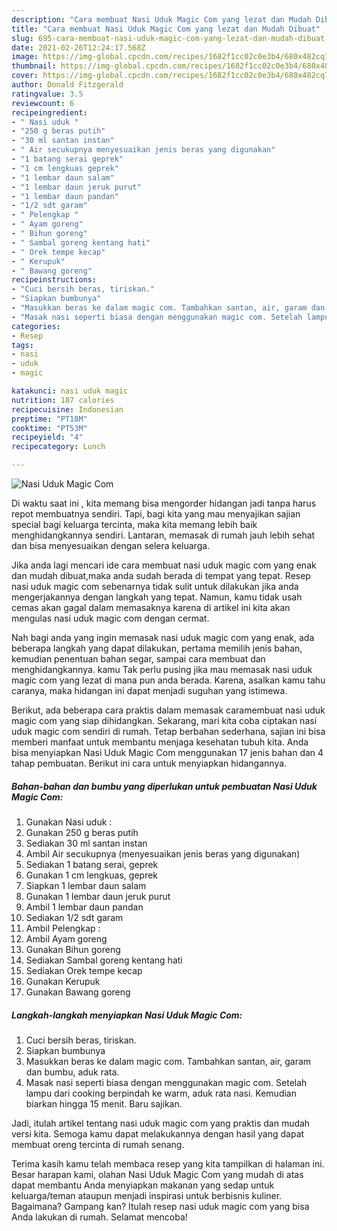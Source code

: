 ```yaml
---
description: "Cara membuat Nasi Uduk Magic Com yang lezat dan Mudah Dibuat"
title: "Cara membuat Nasi Uduk Magic Com yang lezat dan Mudah Dibuat"
slug: 695-cara-membuat-nasi-uduk-magic-com-yang-lezat-dan-mudah-dibuat
date: 2021-02-26T12:24:17.568Z
image: https://img-global.cpcdn.com/recipes/1682f1cc02c0e3b4/680x482cq70/nasi-uduk-magic-com-foto-resep-utama.jpg
thumbnail: https://img-global.cpcdn.com/recipes/1682f1cc02c0e3b4/680x482cq70/nasi-uduk-magic-com-foto-resep-utama.jpg
cover: https://img-global.cpcdn.com/recipes/1682f1cc02c0e3b4/680x482cq70/nasi-uduk-magic-com-foto-resep-utama.jpg
author: Donald Fitzgerald
ratingvalue: 3.5
reviewcount: 6
recipeingredient:
- " Nasi uduk "
- "250 g beras putih"
- "30 ml santan instan"
- " Air secukupnya menyesuaikan jenis beras yang digunakan"
- "1 batang serai geprek"
- "1 cm lengkuas geprek"
- "1 lembar daun salam"
- "1 lembar daun jeruk purut"
- "1 lembar daun pandan"
- "1/2 sdt garam"
- " Pelengkap "
- " Ayam goreng"
- " Bihun goreng"
- " Sambal goreng kentang hati"
- " Orek tempe kecap"
- " Kerupuk"
- " Bawang goreng"
recipeinstructions:
- "Cuci bersih beras, tiriskan."
- "Siapkan bumbunya"
- "Masukkan beras ke dalam magic com. Tambahkan santan, air, garam dan bumbu, aduk rata."
- "Masak nasi seperti biasa dengan menggunakan magic com. Setelah lampu dari cooking berpindah ke warm, aduk rata nasi. Kemudian biarkan hingga 15 menit. Baru sajikan."
categories:
- Resep
tags:
- nasi
- uduk
- magic

katakunci: nasi uduk magic 
nutrition: 187 calories
recipecuisine: Indonesian
preptime: "PT18M"
cooktime: "PT53M"
recipeyield: "4"
recipecategory: Lunch

---
```



![Nasi Uduk Magic Com](https://img-global.cpcdn.com/recipes/1682f1cc02c0e3b4/680x482cq70/nasi-uduk-magic-com-foto-resep-utama.jpg)

Di waktu  saat ini , kita memang bisa mengorder hidangan jadi tanpa harus repot membuatnya sendiri. Tapi, bagi kita yang mau menyajikan sajian special bagi keluarga tercinta, maka kita memang lebih baik menghidangkannya sendiri. Lantaran, memasak di rumah jauh lebih sehat dan bisa menyesuaikan dengan selera keluarga.

Jika anda lagi mencari ide cara membuat nasi uduk magic com yang enak dan mudah dibuat,maka anda sudah berada di tempat yang tepat. Resep nasi uduk magic com  sebenarnya tidak sulit untuk dilakukan jika anda mengerjakannya dengan langkah yang tepat. Namun, kamu tidak usah cemas akan gagal dalam memasaknya 
karena di artikel ini kita akan mengulas nasi uduk magic com dengan cermat.  



Nah bagi anda yang ingin memasak nasi uduk magic com yang enak, ada beberapa langkah yang dapat dilakukan, pertama memilih jenis bahan, kemudian penentuan bahan segar, sampai cara membuat dan menghidangkannya. kamu Tak perlu pusing jika mau memasak nasi uduk magic com yang lezat di mana pun anda berada. Karena, asalkan kamu  tahu caranya, maka hidangan ini dapat menjadi suguhan yang istimewa.

Berikut, ada beberapa cara praktis  dalam memasak caramembuat nasi uduk magic com yang siap dihidangkan. Sekarang, mari kita coba ciptakan nasi uduk magic com sendiri di rumah. Tetap berbahan sederhana, sajian ini bisa memberi manfaat untuk membantu menjaga kesehatan tubuh kita. Anda bisa menyiapkan Nasi Uduk Magic Com menggunakan 17 jenis bahan dan 4 tahap pembuatan. Berikut ini cara untuk menyiapkan hidangannya.

<!--inarticleads1-->

##### Bahan-bahan dan bumbu yang diperlukan untuk pembuatan Nasi Uduk Magic Com:

1. Gunakan  Nasi uduk :
1. Gunakan 250 g beras putih
1. Sediakan 30 ml santan instan
1. Ambil  Air secukupnya (menyesuaikan jenis beras yang digunakan)
1. Sediakan 1 batang serai, geprek
1. Gunakan 1 cm lengkuas, geprek
1. Siapkan 1 lembar daun salam
1. Gunakan 1 lembar daun jeruk purut
1. Ambil 1 lembar daun pandan
1. Sediakan 1/2 sdt garam
1. Ambil  Pelengkap :
1. Ambil  Ayam goreng
1. Gunakan  Bihun goreng
1. Sediakan  Sambal goreng kentang hati
1. Sediakan  Orek tempe kecap
1. Gunakan  Kerupuk
1. Gunakan  Bawang goreng




<!--inarticleads2-->

##### Langkah-langkah menyiapkan Nasi Uduk Magic Com:

1. Cuci bersih beras, tiriskan.
1. Siapkan bumbunya
1. Masukkan beras ke dalam magic com. Tambahkan santan, air, garam dan bumbu, aduk rata.
1. Masak nasi seperti biasa dengan menggunakan magic com. Setelah lampu dari cooking berpindah ke warm, aduk rata nasi. Kemudian biarkan hingga 15 menit. Baru sajikan.




Jadi, itulah artikel tentang  nasi uduk magic com  yang praktis dan mudah versi kita. Semoga kamu dapat melakukannya dengan hasil yang dapat membuat oreng tercinta di rumah senang. 

Terima kasih kamu telah membaca resep yang kita tampilkan di halaman ini. Besar harapan kami, olahan  Nasi Uduk Magic Com yang mudah di atas dapat membantu Anda menyiapkan makanan yang sedap untuk keluarga/teman ataupun menjadi inspirasi untuk berbisnis kuliner. Bagaimana? Gampang kan? Itulah resep nasi uduk magic com yang bisa Anda lakukan di rumah. Selamat mencoba!

